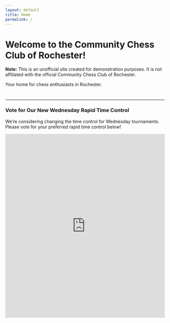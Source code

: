 ```yaml
---
layout: default
title: Home
permalink: /
---
```


# Welcome to the Community Chess Club of Rochester!

<div class="alert alert-warning" role="alert">
  <strong>Note:</strong> This is an unofficial site created for demonstration purposes. It is not affiliated with the official Community Chess Club of Rochester.
</div>

Your home for chess enthusiasts in Rochester.

# <i class="fas fa-sharp fa-solid fa-chess"></i>

---

### Vote for Our New Wednesday Rapid Time Control <i class="fas fa-vote-yea text-primary"></i>

We’re considering changing the time control for Wednesday tournaments. Please vote for your preferred rapid time control below!

<div class="strawpoll-embed" id="strawpoll_7MZ0kaG0mgo" style="height: 580px; max-width: 640px; width: 100%; margin: 0 auto; display: flex; flex-direction: column;"><iframe title="StrawPoll Embed" id="strawpoll_iframe_7MZ0kaG0mgo" src="https://strawpoll.com/embed/7MZ0kaG0mgo" style="position: static; visibility: visible; display: block; width: 100%; flex-grow: 1;" frameborder="0" allowfullscreen allowtransparency>Loading...</iframe><script async src="https://cdn.strawpoll.com/dist/widgets.js" charset="utf-8"></script></div>